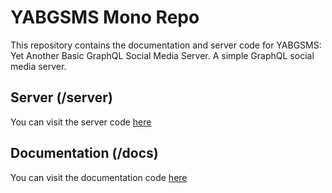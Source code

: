 # YABGSMS Mono Repo

This repository contains the documentation and server code for YABGSMS: Yet Another Basic GraphQL Social Media Server. A simple GraphQL social media server.

## Server (/server)

You can visit the server code [here](https://github.com/sirtenzin/YABGSMS-Server)

## Documentation (/docs)

You can visit the documentation code [here](https://github.com/sirtenzin/YABGSMS-Docs)
